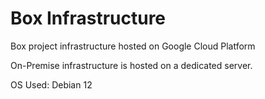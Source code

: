 # Box Infrastructure
Box project infrastructure hosted on Google Cloud Platform

On-Premise infrastructure is hosted on a dedicated server.

OS Used: Debian 12